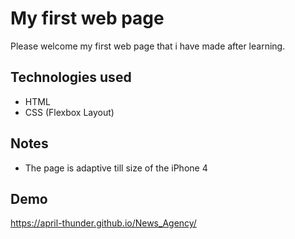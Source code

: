 
# My first web page

Please welcome my first web page that i have made after learning.


## Technologies used

- HTML
- CSS (Flexbox Layout)



## Notes

- The page is adaptive till size of the iPhone 4
## Demo

https://april-thunder.github.io/News_Agency/


